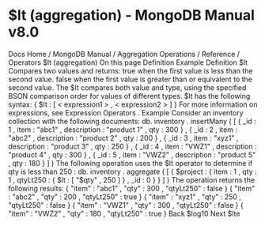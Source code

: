 # $lt (aggregation) - MongoDB Manual v8.0


Docs Home / MongoDB Manual / Aggregation Operations / Reference / Operators $lt (aggregation) On this page Definition Example Definition $lt Compares two values and returns: true when the first value is less than the second value. false when the first value is greater than or equivalent to the
second value. The $lt compares both value and type, using the specified BSON comparison order for values of different types. $lt has the following syntax: { $lt : [ < expression1 > , < expression2 > ] } For more information on expressions, see Expression Operators . Example Consider an inventory collection with the following documents: db. inventory . insertMany ( [ { _id : 1 , item : "abc1" , description : "product 1" , qty : 300 } , { _id : 2 , item : "abc2" , description : "product 2" , qty : 200 } , { _id : 3 , item : "xyz1" , description : "product 3" , qty : 250 } , { _id : 4 , item : "VWZ1" , description : "product 4" , qty : 300 } , { _id : 5 , item : "VWZ2" , description : "product 5" , qty : 180 } ] ) The following operation uses the $lt operator to
determine if qty is less than 250 : db. inventory . aggregate ( [ { $project : { item : 1 , qty : 1 , qtyLt250 : { $lt : [ "$qty" , 250 ] } , _id : 0 } } ] ) The operation returns the following results: { "item" : "abc1" , "qty" : 300 , "qtyLt250" : false } { "item" : "abc2" , "qty" : 200 , "qtyLt250" : true } { "item" : "xyz1" , "qty" : 250 , "qtyLt250" : false } { "item" : "VWZ1" , "qty" : 300 , "qtyLt250" : false } { "item" : "VWZ2" , "qty" : 180 , "qtyLt250" : true } Back $log10 Next $lte
